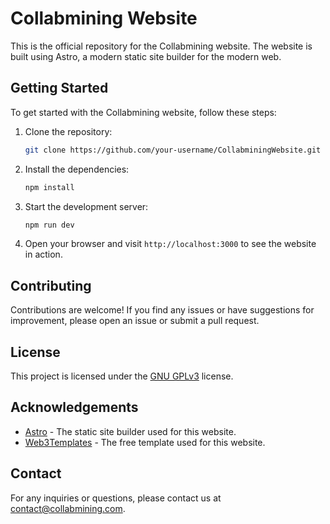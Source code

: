 # Collabmining Website

This is the official repository for the Collabmining website. The website is built using Astro, a modern static site builder for the modern web.

## Getting Started

To get started with the Collabmining website, follow these steps:

1. Clone the repository:

    ```bash
    git clone https://github.com/your-username/CollabminingWebsite.git
    ```

2. Install the dependencies:

    ```bash
    npm install
    ```

3. Start the development server:

    ```bash
    npm run dev
    ```

4. Open your browser and visit `http://localhost:3000` to see the website in action.

## Contributing

Contributions are welcome! If you find any issues or have suggestions for improvement, please open an issue or submit a pull request.

## License

This project is licensed under the [GNU GPLv3](https://choosealicense.com/licenses/gpl-3.0/) license.

## Acknowledgements

- [Astro](https://astro.build/) - The static site builder used for this website.
- [Web3Templates](https://web3templates.com) - The free template used for this website.

## Contact

For any inquiries or questions, please contact us at [contact@collabmining.com](mailto:contact@collabmining.com).
